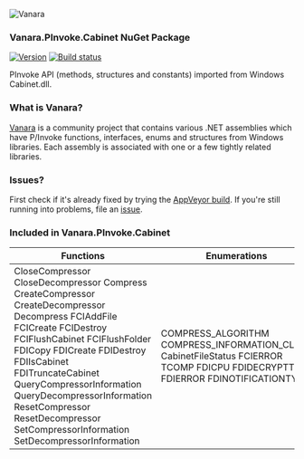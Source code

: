 ﻿![Vanara](https://raw.githubusercontent.com/dahall/Vanara/master/docs/icons/VanaraHeading.png)
### **Vanara.PInvoke.Cabinet NuGet Package**
[![Version](https://img.shields.io/nuget/v/Vanara.PInvoke.Cabinet?label=NuGet&style=flat-square)](https://github.com/dahall/Vanara/releases)
[![Build status](https://img.shields.io/appveyor/build/dahall/vanara?label=AppVeyor%20build&style=flat-square)](https://ci.appveyor.com/project/dahall/vanara)

PInvoke API (methods, structures and constants) imported from Windows Cabinet.dll.

### **What is Vanara?**

[Vanara](https://github.com/dahall/Vanara) is a community project that contains various .NET assemblies which have P/Invoke functions, interfaces, enums and structures from Windows libraries. Each assembly is associated with one or a few tightly related libraries.

### **Issues?**

First check if it's already fixed by trying the [AppVeyor build](https://ci.appveyor.com/nuget/vanara-prerelease).
If you're still running into problems, file an [issue](https://github.com/dahall/Vanara/issues).

### **Included in Vanara.PInvoke.Cabinet**

Functions | Enumerations | Structures
--- | --- | ---
CloseCompressor CloseDecompressor Compress CreateCompressor CreateDecompressor Decompress FCIAddFile FCICreate FCIDestroy FCIFlushCabinet FCIFlushFolder FDICopy FDICreate FDIDestroy FDIIsCabinet FDITruncateCabinet QueryCompressorInformation QueryDecompressorInformation ResetCompressor ResetDecompressor SetCompressorInformation SetDecompressorInformation  | COMPRESS_ALGORITHM COMPRESS_INFORMATION_CLASS CabinetFileStatus FCIERROR TCOMP FDICPU FDIDECRYPTTYPE FDIERROR FDINOTIFICATIONTYPE               | COMPRESS_ALLOCATION_ROUTINES CCAB FDICABINETINFO FDIDECRYPT FDINOTIFICATION ERF COMPRESSOR_HANDLE DECOMPRESSOR_HANDLE HFCI HFDI Union NEW_CABINET NEW_FOLDER DECRYPT         
